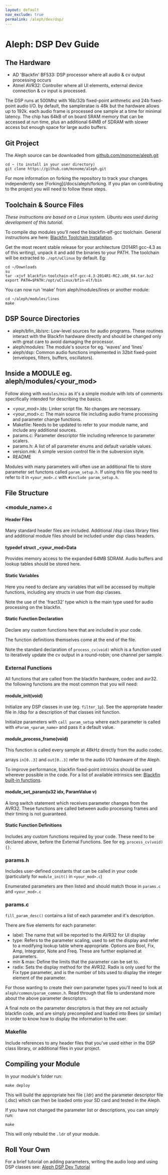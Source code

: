 ```yaml
---
layout: default
nav_exclude: true
permalink: /aleph/dev/dsp/
---
```


# Aleph: DSP Dev Guide

## The Hardware

- AD 'Blackfin' BF533: DSP processor where all audio & cv output processing occurs
- Atmel AVR32: Controller where all UI elements, external device connection & cv input is processed.

The DSP runs at 500Mhz with 16b/32b fixed-point arithmetic and 24b fixed-point audio I/O. by default, the sampleratae is 48k but the hardware allows up to 192k. each audio frame is processed one sample at a time for minimal latency. The chip has 64kB of on board SRAM memory that can be accessed at run time, plus an additional 64MB of SDRAM with slower access but enough space for large audio buffers.

## Git Project

The Aleph source can be downloaded from [github.com/monome/aleph.git](https://github.com/monome/aleph.git)

~~~
cd ~ (to install in your user directory)
git clone https://github.com/monome/aleph.git
~~~

For more information on forking the repository to track your changes independently see [Forking](/docs/aleph/forking. If you plan on contributing to the project you will need to follow these steps.

## Toolchain & Source Files

*These instructions are based on a Linux system. Ubuntu was used during development of this tutorial.*

To compile dsp modules you'll need the blackfin-elf-gcc toolchain. General instructions are here: [Blackfin Toolchain Installation](http://blackfin.uclinux.org/doku.php?id=toolchain:installing).

Get the most recent stable release for your architecture (2014R1 gcc-4.3 as of this writing), unpack it and add the binaries to your PATH. The toolchain will be extracted to `./opt/uClinux` by default. Eg:

~~~
cd ~/Downloads
su
tar -xjvf blackfin-toolchain-elf-gcc-4.3-2014R1-RC2.x86_64.tar.bz2
export PATH=$PATH:/opt/uClinux/bfin-elf/bin
~~~

You can now run 'make' from aleph/modules/lines or another module:

~~~
cd ~/aleph/modules/lines
make
~~~

## DSP Source Directories

- aleph/bfin_lib/src: Low-level sources for audio programs. These routines interact with the Blackfin hardware directly and should be changed only with great care to avoid damaging the processor.
- aleph/modules: The module's source for eg. ‘waves’ and ‘lines'
- aleph/dsp: Common audio functions implemented in 32bit fixed-point (envelopes, filters, buffers, oscillators).

## Inside a MODULE eg. aleph/modules/<your_mod>

Follow along with `modules/mix` as it's a simple module with lots of comments specifically intended for describing the basics.

- <your_mod>.lds: Linker script file. No changes are necessary.
- <your_mod>.c: The main source file including audio frame processing and parameter change functions.
- Makefile: Needs to be updated to refer to your module name, and include any additional sources.
- params.c: Parameter descriptor file including reference to parameter scalers.
- params.h: A list of all parameter enums and default variable values.
- version.mk: A simple version control file in the subversion style.
- README

Modules with many parameters will often use an additional file to store parameter set functons called `param_setup.h`. If using this file you need to refer to it in `<your_mod>.c` with `#include param_setup.h`.

## File Structure

### <module_name>.c

#### Header Files

Many standard header files are included. Additional /dsp class library files and additional module files should be included under dsp class headers.

#### typedef struct _<your_mod>Data

Provides memory access to the expanded 64MB SDRAM. Audio buffers and lookup tables should be stored here.

#### Static Variables

Here you need to declare any variables that will be accessed by multiple functions, including any structs in use from dsp classes.

Note the use of the 'fract32' type which is the main type used for audio processing on the blackfin.

#### Static Function Declaration

Declare any custom functions here that are included in your code.

The function definitions themselves come at the end of the file.

Note the standard declaration of `process_cv(void)` which is a function used to iteratively update the cv output in a round-robin; one channel per sample.

### External Functions

All functions that are called from the blackfin hardware, codec and avr32. the following functions are the most common that you will need:

#### module_init(void)

Initialize any DSP classes in use (eg. `filter_1p`). See the appropriate header file in /dsp for a description of that classes init function.

Initialize parameters with `call param_setup` where each parameter is called with `eParam_<param_name>` and pass it a default value.

#### module_process_frame(void)

This function is called every sample at 48kHz directly from the audio codec.

arrays `in[0..3]` and `out[0..3]` refer to the audio I/O hardware of the Aleph.

To improve performance, blackfin fixed-point intrinsics should be used wherever possible in the code. For a list of available intrinsics see: [Blackfin built-in functions](http://blackfin.uclinux.org/doku.php?id=toolchain:built-in_functions).

#### module_set_param(u32 idx, ParamValue v)

A long switch statement which receives parameter changes from the AVR32. These functions are called between audio processing frames and their timing is not guaranteed.

#### Static Function Definitions

Includes any custom functions required by your code. These need to be declared above, before the External Functions. See for eg. `process_cv(void) {}`.

### params.h

Includes user-defined constants that can be called in your code (particularly for `module_init()` in `<your_mod>.c`)

Enumerated parameters are then listed and should match those in `params.c` and `<your_mod>.c`

### params.c

`fill_param_desc()` contains a list of each parameter and it's description.

There are five elements for each parameter:

- label: The name that will be reported to the AVR32 for UI display
- type: Refers to the parameter scaling, used to set the display and refer to a modifying lookup table where appropriate. Options are Bool, Fix, Amp, Integrator, Note and Freq. These are further explained at parameters.
- min & max: Define the limits that the parameter can be set to.
- radix: Sets the display method for the AVR32. Radix is only used for the Fix type parameter, and is the number of bits used to display the integer element of the parameter.

For those wanting to create their own parameter types you'll need to look at `aleph/common/param_common.h`. Read through that file to understand more about the above parameter descriptors.

A final note on the parameter descriptors is that they are not actually blackfin code, and are simply precompiled and loaded into Bees (or similar) in order to know how to display the information to the user.

### Makefile

Include references to any header files that you've used either in the DSP class library, or additional files in your project.

## Compiling your Module

In your module's folder run:

`make deploy`

This will build the appropriate hex file (.ldr) and the parameter descriptor file (.dsc) which can then be loaded onto your SD card and tested in the Aleph.

If you have not changed the parameter list or descriptions, you can simply run:

`make`

This will only rebuild the `.ldr` of your module.

## Roll Your Own

For a brief tutorial on adding parameters, writing the audio loop and using DSP classes see: [Aleph DSP Dev Tutorial](/docs/aleph/dev/tutorial)

